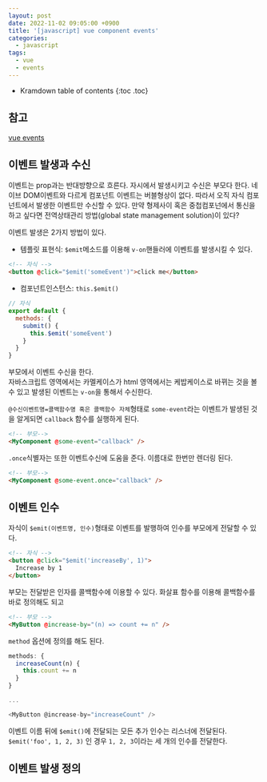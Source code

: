 ```yaml
---
layout: post
date: 2022-11-02 09:05:00 +0900
title: '[javascript] vue component events'
categories:
  - javascript
tags:
  - vue
  - events
---
```


* Kramdown table of contents
{:toc .toc}

## 참고

[vue events](https://vuejs.org/guide/components/events.html)


## 이벤트 발생과 수신


이벤트는 prop과는 반대방향으로 흐른다. 자시에서 발생시키고 수신은 부모다 한다. 네이브 DOM이벤트와 다르게 컴포넌트 이벤트는 버블형상이 없다. 따라서 오직 자식 컴포넌트에서 발생한 이벤트만 수신할 수 있다. 만약 형제사이 혹은 중첩컴포넌에서 통신을 하고 싶다면 전역상태관리 방법(global state management solution)이 있다?

이벤트 발생은 2가지 방법이 있다.   

- 템플릿 표현식: `$emit`메소드를 이용해 `v-on`핸들러에 이벤트를 발생시킬 수 있다. 

```html
<!-- 자식 -->
<button @click="$emit('someEvent')">click me</button>
```

- 컴포넌트인스턴스: `this.$emit()`

```js
// 자식
export default {
  methods: {
    submit() {
      this.$emit('someEvent')
    }
  }
}
````

부모에서 이벤트 수신을 한다.  
자바스크립트 영역에서는 카멜케이스가 html 영역에서는 케밥케이스로 바뀌는 것을 볼수 있고 발생된 이벤트는 `v-on`을 통해서 수신한다.  

`@수신이벤트명=콜백함수명 혹은 콜백함수 자체`형태로 `some-event`라는 이벤트가 발생된 것을 알게되면 `callback` 함수를 실행하게 된다. 


```html
<!-- 부모-->
<MyComponent @some-event="callback" />
```

`.once`식별자는 또한 이벤트수신에 도움을 준다. 이름대로 한번만 렌더링 된다. 

```html
<!-- 부모-->
<MyComponent @some-event.once="callback" />
```

## 이벤트 인수

자식이 `$emit(이벤트명, 인수)`형태로 이벤트를 발행하여 인수를 부모에게 전달할 수 있다. 

```html
<!-- 자식 -->
<button @click="$emit('increaseBy', 1)">
  Increase by 1
</button>
```

부모는 전달받은 인자를 콜백함수에 이용할 수 있다. 화살표 함수를 이용해 콜백함수를 바로 정의해도 되고

```html
<!-- 부모 -->
<MyButton @increase-by="(n) => count += n" />
```

`method` 옵션에 정의를 해도 된다. 

```js
methods: {
  increaseCount(n) {
    this.count += n
  }
}

...

<MyButton @increase-by="increaseCount" />
```

이벤트 이름 뒤에 `$emit()`에 전달되는 모든 추가 인수는 리스너에 전달된다. `$emit('foo', 1, 2, 3)` 인 경우 `1, 2, 3`이라는 세 개의 인수를 전달한다.  


## 이벤트 발생 정의


